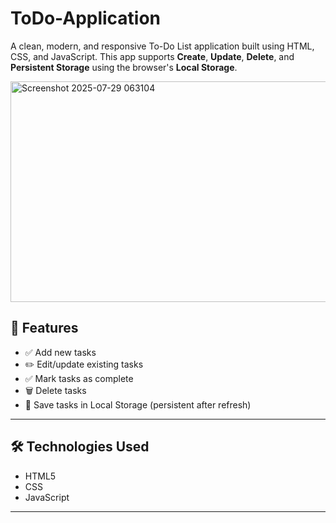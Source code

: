 # ToDo-Application
A clean, modern, and responsive To-Do List application built using HTML, CSS, and JavaScript. 
This app supports **Create**, **Update**, **Delete**, and **Persistent Storage** using the browser's **Local Storage**.

<img width="530" height="353" alt="Screenshot 2025-07-29 063104" src="https://github.com/user-attachments/assets/38a3cb98-b3d9-4cc6-963b-af05371a4388" />


## 🚀 Features

- ✅ Add new tasks  
- ✏️ Edit/update existing tasks  
- ✅ Mark tasks as complete  
- 🗑️ Delete tasks  
- 💾 Save tasks in Local Storage (persistent after refresh)
  
---

## 🛠️ Technologies Used

- HTML5
- CSS
- JavaScript

---
